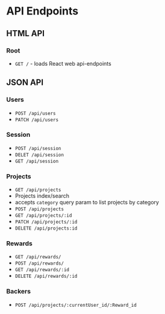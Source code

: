# API Endpoints
## HTML API
### Root
 - `GET /` - loads React web api-endpoints

 ## JSON API

 ### Users
 - `POST /api/users`
 - `PATCH /api/users`

 ### Session
 - `POST /api/session`
 - `DELET /api/session`
 - `GET /api/session`

 ### Projects
 - `GET /api/projects`
  - Projects index/search
  - accepts `category` query param to list projects by category
 - `POST /api/projects`
 - `GET /api/projects/:id`
 - `PATCH /api/projects/:id`
 - `DELETE /api/projects:id`

 ### Rewards
 - `GET /api/rewards/`
 - `POST /api/rewards/`
 - `GET /api/rewards/:id`
 - `DELETE /api/rewards/:id`

 ### Backers
 - `POST /api/projects/:currentUser_id/:Reward_id`
